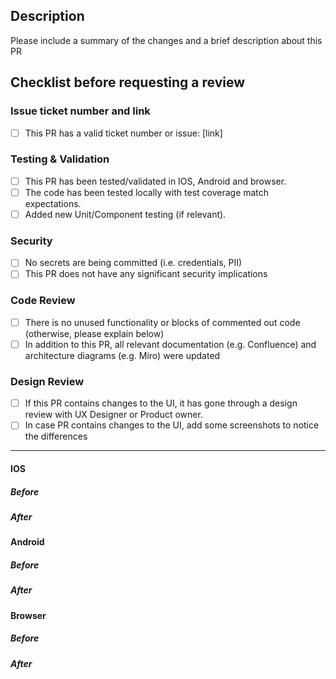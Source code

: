 ## Description

Please include a summary of the changes and a brief description about this PR

## Checklist before requesting a review

### Issue ticket number and link

- [ ] This PR has a valid ticket number or issue: [link]

### Testing & Validation

- [ ] This PR has been tested/validated in IOS, Android and browser.
- [ ] The code has been tested locally with test coverage match expectations.
- [ ] Added new Unit/Component testing (if relevant).

### Security

- [ ] No secrets are being committed (i.e. credentials, PII)
- [ ] This PR does not have any significant security implications

### Code Review

- [ ] There is no unused functionality or blocks of commented out code (otherwise, please explain below)
- [ ] In addition to this PR, all relevant documentation (e.g. Confluence) and architecture diagrams (e.g. Miro) were updated

### Design Review

- [ ] If this PR contains changes to the UI, it has gone through a design review with UX Designer or Product owner.
- [ ] In case PR contains changes to the UI, add some screenshots to notice the differences
---
#### IOS
##### _Before_

[comment]: <> (Add screenshots)

##### _After_

[comment]: <> (Add screenshots)

#### Android
##### _Before_

[comment]: <> (Add screenshots)

##### _After_

[comment]: <> (Add screenshots)

#### Browser
##### _Before_

[comment]: <> (Add screenshots)

##### _After_

[comment]: <> (Add screenshots)